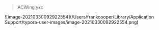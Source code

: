 > ACWing yxc

![image-20210330092922554](/Users/frankcooper/Library/Application Support/typora-user-images/image-20210330092922554.png)